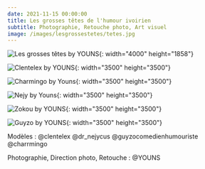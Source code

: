 ```yaml
---
date: 2021-11-15 00:00:00
title: Les grosses têtes de l'humour ivoirien
subtitle: Photographie, Retouche photo, Art visuel
image: /images/lesgrossestetes/tetes.jpg
---
```

![Les grosses têtes by YOUNS](/images/lesgrossestetes/tetes.jpg){: width="4000" height="1858"}

![Clentelex by YOUNS](/images/lesgrossestetes/CLENTELEX.jpg){: width="3500" height="3500"}

![Charmingo by Youns](/images/lesgrossestetes/CHARMINGO.jpg){: width="3500" height="3500"}

![Nejy by Youns](/images/lesgrossestetes/NEJY.jpg){: width="3500" height="3500"}

![Zokou by YOUNS](/images/lesgrossestetes/GUIZO.jpg){: width="3500" height="3500"}

![Guyzo by YOUNS](/images/lesgrossestetes/GUYZO.jpg){: width="3500" height="3500"}

Mod&egrave;les : @clentelex @dr\_nejycus @guyzocomedienhumouriste @charrmingo

Photographie, Direction photo, Retouche : @YOUNS&nbsp;
